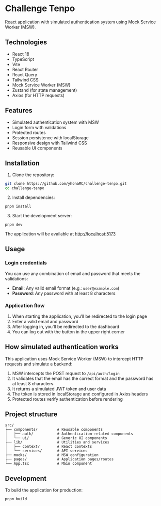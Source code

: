 # Challenge Tenpo

React application with simulated authentication system using Mock Service Worker (MSW).

## Technologies

- React 18
- TypeScript
- Vite
- React Router
- React Query
- Tailwind CSS
- Mock Service Worker (MSW)
- Zustand (for state management)
- Axios (for HTTP requests)

## Features

- Simulated authentication system with MSW
- Login form with validations
- Protected routes
- Session persistence with localStorage
- Responsive design with Tailwind CSS
- Reusable UI components

## Installation

1. Clone the repository:
```bash
git clone https://github.com/yhonaMC/challenge-tenpo.git
cd challenge-tenpo
```

2. Install dependencies:
```bash
pnpm install
```

3. Start the development server:
```bash
pnpm dev
```

The application will be available at [http://localhost:5173](http://localhost:5173)

## Usage

### Login credentials

You can use any combination of email and password that meets the validations:

- **Email**: Any valid email format (e.g.: `user@example.com`)
- **Password**: Any password with at least 8 characters

### Application flow

1. When starting the application, you'll be redirected to the login page
2. Enter a valid email and password
3. After logging in, you'll be redirected to the dashboard
4. You can log out with the button in the upper right corner

## How simulated authentication works

This application uses Mock Service Worker (MSW) to intercept HTTP requests and simulate a backend:

1. MSW intercepts the POST request to `/api/auth/login`
2. It validates that the email has the correct format and the password has at least 8 characters
3. It returns a simulated JWT token and user data
4. The token is stored in localStorage and configured in Axios headers
5. Protected routes verify authentication before rendering

## Project structure

```
src/
├── components/         # Reusable components
│   ├── auth/           # Authentication-related components
│   └── ui/             # Generic UI components
├── lib/                # Utilities and services
│   ├── context/        # React contexts
│   └── services/       # API services
├── mocks/              # MSW configuration
├── pages/              # Application pages/routes
└── App.tsx             # Main component
```

## Development


To build the application for production:
```bash
pnpm build
```
